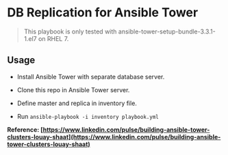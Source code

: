 # DB Replication for Ansible Tower

> This playbook is only tested with ansible-tower-setup-bundle-3.3.1-1.el7 on RHEL 7.

## Usage

- Install Ansible Tower with separate database server.

- Clone this repo in Ansible Tower server.

- Define master and replica in inventory file.

- Run `ansible-playbook -i inventory playbook.yml`


**Reference: [https://www.linkedin.com/pulse/building-ansible-tower-clusters-louay-shaat](https://www.linkedin.com/pulse/building-ansible-tower-clusters-louay-shaat)**